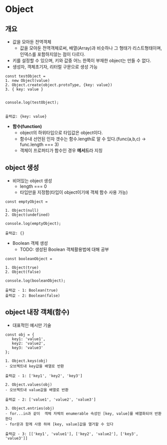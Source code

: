 # Object

## 개요
- 값을 모아둔 전역객체
   - 값을 모아둔 전역객체로써, 배열(Array)과 비슷하나 그 형태가 리스트형태이며, 인덱스를 포함하지않는 점이 다르다.
- 키를 설정할 수 있으며, 키와 값중 어느 한쪽이 부재한 object는 만들 수 없다.
- 생성자, 객체초기자, 리터럴 구문으로 생성 가능
```
const testObject =
1. new Object(value)
2. Object.create(object.protoType, {key: value})
3. { key: value }


console.log(testObject);


출력값: {key: value}
```
- **함수(function)**
   - object의 하위타입으로 타입값은 object이다.
   - 함수내 선언된 인자 갯수는 함수.length로 알 수 있다.(func(a,b,c) -> func.length === 3)
   - 객체이 프로퍼티가 함수인 경우 **메서드**라 지칭


## object 생성
- 비어있는 object 생성
   - length === 0
   - 타입만을 지정함(타입이 object이기에 객체 함수 사용 가능)
```
const emptyObject =

1. Object(null)
2. Object(undefined)

console.log(emptyObject);

출력값: {}
```
- Boolean 객체 생성
   - TODO: 생성된 Boolean 객체활용법에 대해 공부
```
const booleanObject =

1. Object(true)
2. Object(false)

console.log(booleanObject);

출력값 - 1: Boolean(true)
출력값 - 2: Boolean(false)
```


## object 내장 객체(함수)
- 대표적인 예시만 기술
```
const obj = {
   key1: 'value1',
   key2: 'value2',
   key3: 'value3'
};

1. Object.keys(obj)
- 오브젝트내 key값을 배열로 반환

출력값 - 1: ['key1', 'key2', 'key3']

2. Object.values(obj)
- 오브젝트내 value값을 배열로 반환

출력값 - 2: ['value1', 'value2', 'value3']

3. Object.entries(obj)
- for...in과 같이  객체 자체의 enumerable 속성인 [key, value]를 배열화되어 반환한다
- for문과 함께 사용 하여 [key, value]값을 열거할 수 있다

출력값 - 3: [['key1', 'value1'], ['key2', 'value2'], ['key3', 'value3']]



```